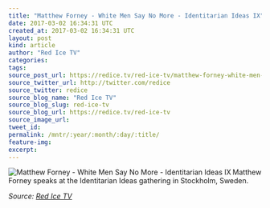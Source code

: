 ```yaml
---
title: "Matthew Forney - White Men Say No More - Identitarian Ideas IX"
date: 2017-03-02 16:34:31 UTC
created_at: 2017-03-02 16:34:31 UTC
layout: post
kind: article
author: "Red Ice TV"
categories: 
tags: 
source_post_url: https://redice.tv/red-ice-tv/matthew-forney-white-men-say-no-more-identitarian-ideas-ix
source_twitter_url: http://twitter.com/redice
source_twitter: redice
source_blog_name: "Red Ice TV"
source_blog_slug: red-ice-tv
source_blog_url: https://redice.tv/red-ice-tv
source_image_url: 
tweet_id:
permalink: /mntr/:year/:month/:day/:title/
feature-img: 
excerpt:
---
```

<img align="left" alt="Matthew Forney - White Men Say No More - Identitarian Ideas IX" src="https://rdice.net/a/c/t/17/II-IX-Matthew-Forney.9cd7b47f.jpg"> Matthew Forney speaks at the Identitarian Ideas gathering in Stockholm, Sweden.<div class="">
    <i>Source: <a href="https://redice.tv/red-ice-tv">Red Ice TV</a></i>
</div>
